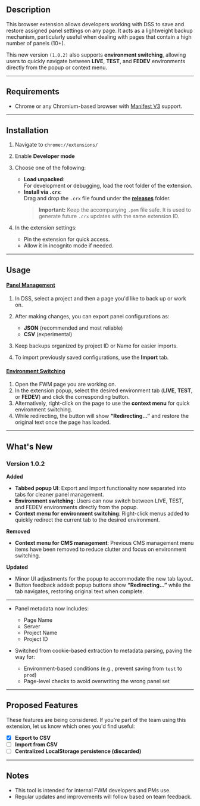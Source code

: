 ## Description

This browser extension allows developers working with DSS to save and restore assigned panel settings on any page. It acts as a lightweight backup mechanism, particularly useful when dealing with pages that contain a high number of panels (10+).

This new version `(1.0.2)` also supports **environment switching**, allowing users to quickly navigate between **LIVE**, **TEST**, and **FEDEV** environments directly from the popup or context menu.

---

## Requirements

- Chrome or any Chromium-based browser with [Manifest V3](https://developer.chrome.com/docs/extensions/mv3/intro/) support.
---

## Installation

1. Navigate to `chrome://extensions/`
2. Enable **Developer mode**
3. Choose one of the following:

   - **Load unpacked**:  
      For development or debugging, load the root folder of the extension.
   - **Install via `.crx`**:  
      Drag and drop the `.crx` file found under the [**releases**](./releases) folder.  
      > **Important:** Keep the accompanying `.pem` file safe. It is used to generate future `.crx` updates with the same extension ID.

4. In the extension settings:

   - Pin the extension for quick access.
   - Allow it in incognito mode if needed.

---

## Usage

#### <u>Panel Management</u>

1. In DSS, select a project and then a page you'd like to back up or work on.
2. After making changes, you can export panel configurations as:

   - **JSON** (recommended and most reliable)
   - **CSV** (experimental)

3. Keep backups organized by project ID or Name for easier imports.
4. To import previously saved configurations, use the **Import** tab.

#### <u>Environment Switching</u>

1. Open the FWM page you are working on.
2. In the extension popup, select the desired environment tab (**LIVE**, **TEST**, or **FEDEV**) and click the corresponding button.
3. Alternatively, right-click on the page to use the **context menu** for quick environment switching.
4. While redirecting, the button will show **“Redirecting…”** and restore the original text once the page has loaded.

---

## What's New

### Version 1.0.2

**Added**

- **Tabbed popup UI**: Export and Import functionality now separated into tabs for cleaner panel management.
- **Environment switching**: Users can now switch between LIVE, TEST, and FEDEV environments directly from the popup.
- **Context menu for environment switching**: Right-click menus added to quickly redirect the current tab to the desired environment.

**Removed**

- **Context menu for CMS management**: Previous CMS management menu items have been removed to reduce clutter and focus on environment switching.

**Updated**

- Minor UI adjustments for the popup to accommodate the new tab layout.
- Button feedback added: popup buttons show **“Redirecting…”** while the tab navigates, restoring original text when complete.

---

- Panel metadata now includes:

  - Page Name
  - Server
  - Project Name
  - Project ID

- Switched from cookie-based extraction to metadata parsing, paving the way for:

  - Environment-based conditions (e.g., prevent saving from `test` to `prod`)
  - Page-level checks to avoid overwriting the wrong panel set

---

## Proposed Features

These features are being considered. If you're part of the team using this extension, let us know which ones you'd find useful:

- [x] **Export to CSV**
- [ ] **Import from CSV**
- [ ] **Centralized LocalStorage persistence (discarded)**

---

## Notes

- This tool is intended for internal FWM developers and PMs use.
- Regular updates and improvements will follow based on team feedback.
